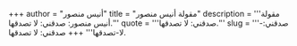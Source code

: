 +++
author = "أنيس منصور"
title = "مقولة أنيس منصور"
description = '''مقولة أنيس منصور: صدقني: لا تصدقها.'''
quote = '''صدقني: لا تصدقها.'''
slug = '''صدقني:-لا-تصدقها'''
+++
صدقني: لا تصدقها.
